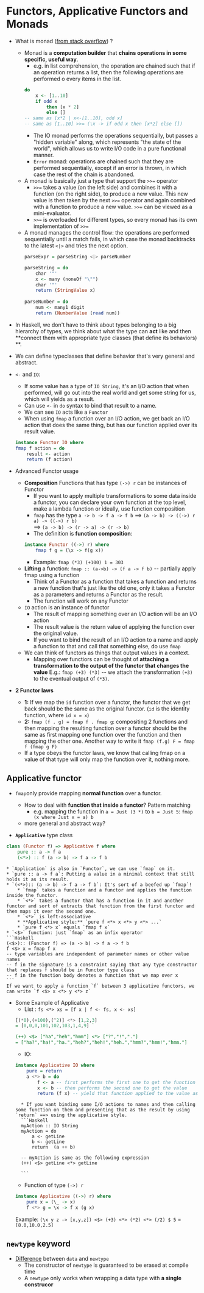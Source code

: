 # Functors, Applicative Functors and Monads

* What is monad ([from stack overflow](http://stackoverflow.com/questions/44965/what-is-a-monad)) ?
    * Monad is a **computation builder** that **chains operations in some specific, useful way**.
        * e.g. in list comprehension, the operation are chained such that if an operation returns a list, then the following operations are performed o every items in the list. 
        ```Haskell
        do
            x <- [1..10]
            if odd x 
                then [x * 2] 
                else []
        -- same as [x*2 | x<-[1..10], odd x]
        -- same as [1..10] >>= (\x -> if odd x then [x*2] else [])
        ```
        * The IO monad performs the operations sequentially, but passes a "hidden variable" along, which represents "the state of the world", which allows us to write I/O code in a pure functional manner.
        * `Error` monad: operations are chained such that they are performed sequentially, except if an error is thrown, in which case the rest of the chain is abandoned.
    * A monad is basically just a type that support the `>>=` operator
        * `>>=` takes a value (on the left side) and combines it with a function (on the right side), to produce a new value. This new value is then taken by the next `>>=` operator and again combined with a function to produce a new value. `>>=` can be viewed as a mini-evaluator.
        * `>>=` is overloaded for different types, so every monad has its own implementation of `>>=`
    * A monad manages the control flow: the operations are performed sequentially until a match fails, in which case the monad backtracks to the latest `<|>` and tries the next option.
        ```Haskell
        parseExpr = parseString <|> parseNumber
        
        parseString = do
            char '"'
            x <- many (noneOf "\"")
            char '"'
            return (StringValue x)
            
        parseNumber = do
            num <- many1 digit
            return (NumberValue (read num))
        ```
        
        
 


* In Haskell, we don't have to think about types belonging to a big hierarchy of types, we think about what the type can **act** like and then **connect them with appropriate type classes (that define its behaviors) **.
* We can define  typeclasses that define behavior that's very general and abstract.
* `<-` and `IO`:
    * If some value has a type of `IO String`, it's an I/O action that when performed, will go out into the real world and get some string for us, which will yields as a result.
    * Can use `<-` in `do` syntax to bind that result to a name.
    * We can see `IO` acts like a `Functor`
    * When using `fmap` a function over an I/O action, we get back an I/O action that does the same thing, but has our function applied over its result value.
    ```Haskell
    instance Functor IO where
    fmap f action = do
        result <- action
        return (f action)
    ```


* Advanced Functor usage
    * **Composition** Functions that has type `(->) r` can be instances of Functor
        * If you want to apply multiple transformations to some data inside a functor, you can declare your own function at the top level, make a lambda function or ideally, use function composition
        * `fmap` has the type `a -> b -> f a -> f b` ==> `(a -> b) -> ((->) r a) -> ((->) r b)`  
          ==> `(a -> b) -> (r -> a) -> (r -> b)`
        * The definition is **function composition**:
        ```Haskell
        instance Functor ((->) r) where
            fmap f g = (\x -> f(g x))
        ```
        * Example: `fmap (*3) (+100) 1 = 303`
    * **Lifting** a function: `fmap :: (a->b) -> (f a -> f b)` -- partially apply fmap using a function
        * Think of a Functor as a function that takes a function and returns a new function that's just like the old one, only it takes a Functor as a parameters and returns a Functor as the result.
        * The function will work on any Functor
    * `IO` action is an instance of functor
        * The result of mapping something over an I/O action will be an I/O action
        * The result value is the return value of applying the function over the original value.
        * If you want to bind the result of an I/O action to a name and apply a function to that and call that something else, do use `fmap`
    * We can think of functors as things that output values in a context.
        * Mapping over functiors can be thought of **attaching a transformation to the output of the functor that changes the value** E.g.: `fmap (+3) (*3)` -- we attach the transformation `(+3)` to the eventual output of `(*3)`. 



* **2 Functor laws**
    * **1:** If we map the `id` function over a functor, the functor that we get back should be the same as the original functor. (`id` is the identity function, where `id x = x`)
    * **2:** `fmap (f . g) = fmap f . fmap g`: compositing 2 functions and then mapping the resulting function over a functor should be the same as first mapping one function over the function and then mapping the other one. Another way to write it `fmap (f.g) F = fmap f (fmap g F)`
    * If a type obeys the functor laws, we know that calling fmap on a value of that type will only map the function over it, nothing more.

## Applicative functor

* `fmap`only provide mapping **normal function** over a functor.
    * How to deal with **function that inside a functor**? Pattern matching
        * e.g. mapping the function in `a = Just (3 *)` to `b = Just 5`: `fmap (x where Just x = a) b`
    * more general and abstract way?

* **`Applicative`** type class
```Haskell
class (Functor f) => Applicative f where
    pure :: a -> f a
    (<*>) :: f (a -> b) -> f a -> f b
```
    * `Application` is also in `Functor`, we can use `fmap` on it.
    * `pure :: a -> f a`: Putting a value in a minimal context that still holds it as its result.
    * `(<*>):: (a -> b) -> f a -> f b`: It's sort of a beefed up `fmap`!
        * `fmap` takes a function and a functor and applies the function inside the functor.
        * `<*>` takes a functor that has a function in it and another functor and sort of extracts that function from the first functor and then maps it over the second one.
        * `<*>` is left-associative
        * **Applicative style:** `pure f <*> x <*> y <*> ...`
        * `pure f <*> x` equals `fmap f x`
    * `<$>` function: just `fmap` as an infix operator
    ```Haskell
    (<$>):: (Functor f) => (a -> b) -> f a -> f b
    f <$> x = fmap f x
    -- type variables are independent of parameter names or other value names
    -- f in the signature is a constraint saying that any type constructor that replaces f should be in Functor type class
    -- f in the function body denotes a function that we map over x
    ```
    If we want to apply a function `f` between 3 applicative functors, we can write `f <$> x <*> y <*> z`
* Some Example of Applicative
    * List : `fs <*> xs = [f x | f <- fs, x <- xs]`
    ``` Haskell
    [(*0),(+100),(^2)] <*> [1,2,3] 
    = [0,0,0,101,102,103,1,4,9] `
    
    (++) <$> ["ha","heh","hmm"] <*> ["?","!","."] 
    = ["ha?","ha!","ha.","heh?","heh!","heh.","hmm?","hmm!","hmm."]
    ```
    * IO:
    ```Haskell
    instance Applicative IO where
        pure = return
        a <*> b = do
            f <- a -- first performs the first one to get the function 
            x <- b -- then performs the second one to get the value
            return (f x) -- yield that function applied to the value as its result
    ```
        * If you want binding some I/O actions to names and then calling some function on them and presenting that as the result by using `return` ==> using the applicative style.
        ```Haskell
        myAction :: IO String
        myAction = do
            a <- getLine
            b <- getLine
            return  (a ++ b)
        
        -- myAction is same as the following expression
        (++) <$> getLine <*> getLine 
        
        ```
    * Function of type `(->) r`
    ```Haskell
    instance Applicative ((->) r) where
        pure x = (\_ -> x)
        f <*> g = \x -> f x (g x)
    ```
    Example: `(\x y z -> [x,y,z]) <$> (+3) <*> (*2) <*> (/2) $ 5` = `[8.0,10.0,2.5]`

## `newtype` keyword

* [Difference](http://stackoverflow.com/questions/5889696/difference-between-data-and-newtype-in-haskell/5889784) between `data` and `newtype`
    * The constructor of `newtype` is guaranteed to be erased at compile time
    * A `newtype` only works when wrapping a data type with **a single construcor**

    





















    





















